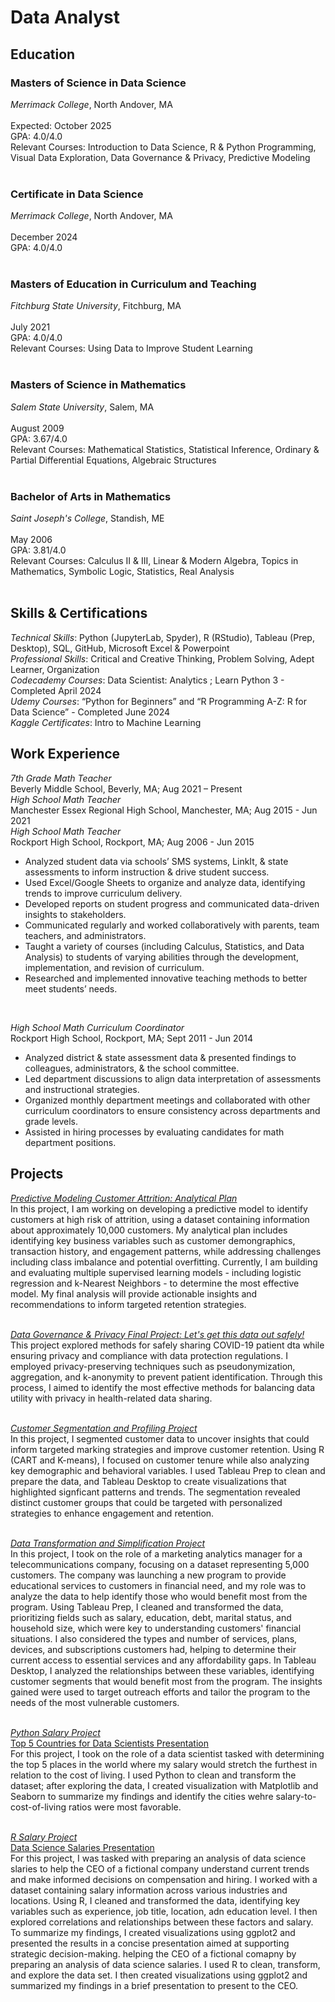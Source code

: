 # Data Analyst

## Education
### Masters of Science in Data Science <br>
*Merrimack College*, North Andover, MA <br>   	
Expected: October 2025 <br>
GPA: 4.0/4.0 <br>
Relevant Courses: Introduction to Data Science, R & Python Programming, Visual Data Exploration, Data Governance & Privacy, Predictive Modeling <br>
<br>
### Certificate in Data Science <br>
*Merrimack College*, North Andover, MA <br>   	
December 2024 <br>
GPA: 4.0/4.0 <br>
<br>
### Masters of Education in Curriculum and Teaching <br>
*Fitchburg State University*, Fitchburg, MA <br>   	
July 2021 <br>
GPA: 4.0/4.0 <br>
Relevant Courses: Using Data to Improve Student Learning <br>
<br>
### Masters of Science in Mathematics <br>
*Salem State University*, Salem, MA <br>   	
August 2009 <br>
GPA: 3.67/4.0 <br>
Relevant Courses: Mathematical Statistics, Statistical Inference, Ordinary & Partial Differential Equations, Algebraic Structures <br>
<br>
### Bachelor of Arts in Mathematics <br>
*Saint Joseph's College*, Standish, ME <br>   	
May 2006 <br>
GPA: 3.81/4.0 <br>
Relevant Courses: Calculus II & III, Linear & Modern Algebra, Topics in Mathematics, Symbolic Logic, Statistics, Real Analysis <br>
<br>

## Skills & Certifications
*Technical Skills*: Python (JupyterLab, Spyder), R (RStudio), Tableau (Prep, Desktop), SQL, GitHub, Microsoft Excel & Powerpoint <br>
*Professional Skills*: Critical and Creative Thinking, Problem Solving, Adept Learner, Organization <br>
*Codecademy Courses*:  Data Scientist: Analytics ; Learn Python 3 - Completed April 2024 <br>
*Udemy Courses*:  “Python for Beginners”  and “R Programming A-Z: R for Data Science” - Completed June 2024 <br>
*Kaggle Certificates*: Intro to Machine Learning

## Work Experience
*7th Grade Math Teacher* <br>
Beverly Middle School, Beverly, MA;	Aug 2021 – Present <br>
*High School Math Teacher* <br>
Manchester Essex Regional High School, Manchester, MA;	Aug 2015 - Jun 2021 <br>
*High School Math Teacher* <br>
Rockport High School, Rockport, MA;	Aug 2006 - Jun 2015 <br>
- Analyzed student data via schools’ SMS systems, LinkIt, & state assessments to inform instruction & drive student success. <br>
- Used Excel/Google Sheets to organize and analyze data, identifying trends to improve curriculum delivery. <br>
- Developed reports on student progress and communicated data-driven insights to stakeholders. <br>
- Communicated regularly and worked collaboratively with parents, team teachers, and administrators. <br>
- Taught a variety of courses (including Calculus, Statistics, and Data Analysis) to students of varying abilities through the development, implementation, and revision of curriculum. <br>
- Researched and implemented innovative teaching methods to better meet students’ needs.<br>
<br>

*High School Math Curriculum Coordinator* <br>
Rockport High School, Rockport, MA;	Sept 2011 - Jun 2014 <br>
- Analyzed district & state assessment data & presented findings to colleagues, administrators, & the school committee. <br>
- Led department discussions to align data interpretation of assessments and instructional strategies. <br>
- Organized monthly department meetings and collaborated with other curriculum coordinators to ensure consistency across departments and grade levels. <br>
- Assisted in hiring processes by evaluating candidates for math department positions. <br>


## Projects
[*Predictive Modeling Customer Attrition: Analytical Plan* ](https://drive.google.com/file/d/1a8Lq3eY7EMfXEiXNgz07OVSbPeU93d88/view?usp=drive_link) <br>
In this project, I am working on developing a predictive model to identify customers at high risk of attrition, using a dataset containing information about approximately 10,000 customers.  My analytical plan includes identifying key business variables such as customer demongraphics, transaction history, and engagement patterns, while addressing challenges including class imbalance and potential overfitting.  Currently, I am building and evaluating multiple supervised learning models - including logistic regression and k-Nearest Neighbors - to determine the most effective model.  My final analysis will provide actionable insights and recommendations to inform targeted retention strategies. <br>
<br>

[*Data Governance & Privacy Final Project: Let's get this data out safely!*](https://drive.google.com/file/d/11MSWjOemGMyYMsq7Bgx19wdU4y3N4Mqm/view?usp=sharing) <br>
This project explored methods for safely sharing COVID-19 patient dta while ensuring privacy and compliance with data protection regulations.  I employed privacy-preserving techniques such as pseudonymization, aggregation, and k-anonymity to prevent patient identification.  Through this process, I aimed to identify the most effective methods for balancing data utility with privacy in health-related data sharing. <br>
<br>

[*Customer Segmentation and Profiling Project*](https://drive.google.com/file/d/1CH4CFCQbWGK8G-80wMbceUh-699M-w9r/view?usp=sharing) <br>
In this project, I segmented customer data to uncover insights that could inform targeted marking strategies and improve customer retention.  Using R (CART and K-means), I focused on customer tenure while also analyzing key demographic and behavioral variables.  I used Tableau Prep to clean and prepare the data, and Tableau Desktop to create visualizations that highlighted signficant patterns and trends.  The segmentation revealed distinct customer groups that could be targeted with personalized strategies to enhance engagement and retention. <br>
<br>

[*Data Transformation and Simplification Project*](https://drive.google.com/file/d/1E51eGsXTMBGzYORPa01ZmUg54-LI_-re/view?usp=sharing) <br>
In this project, I took on the role of a marketing analytics manager for a telecommunications company, focusing on a dataset representing 5,000 customers.  The company was launching a new program to provide educational services to customers in financial need, and my role was to analyze the data to help identify those who would benefit most from the program. Using Tableau Prep, I cleaned and transformed the data, prioritizing fields such as salary, education, debt, marital status, and household size, which were key to understanding customers' financial situations. I also considered the types and number of services, plans, devices, and subscriptions customers had, helping to determine their current access to essential services and any affordability gaps. In Tableau Desktop, I analyzed the relationships between these variables, identifying customer segments that would benefit most from the program. The insights gained were used to target outreach efforts and tailor the program to the needs of the most vulnerable customers. <br>
<br>

[*Python Salary Project*](https://drive.google.com/file/d/1gjT0JkIoSjatjP8lUTsSrJf_Qcpr0DEu/view?usp=sharing) <br>
[Top 5 Countries for Data Scientists Presentation](https://drive.google.com/file/d/1vWFVpXLQNIxvJiySZ96pDdQJs3rsNyRv/view?usp=sharing) <br>
For this project, I took on the role of a data scientist tasked with determining the top 5 places in the world where my salary would stretch the furthest in relation to the cost of living.  I used Python to clean and transform the dataset; after exploring the data, I created visualization with Matplotlib and Seaborn to summarize my findings and identify the cities wehre salary-to-cost-of-living ratios were most favorable.  <br>
<br>

[*R Salary Project*](https://drive.google.com/file/d/1HrHWSE1eFNIawvl1x5u2v6vOSdzRMowE/view?usp=sharing) <br>
[Data Science Salaries Presentation](https://drive.google.com/file/d/1vdqCBFXR5kQZ4bnL50V2n9Y-6pVENvpt/view?usp=sharing) <br>
For this project, I was tasked with preparing an analysis of data science slaries to help the CEO of a fictional company understand current trends and make informed decisions on compensation and hiring.  I worked with a dataset containing salary information across various industries and locations.  Using R, I cleaned and transformed the data, identifying key variables such as experience, job title, location, adn education level.  I then explored correlations and relationships between these factors and salary.  To summarize my findings, I created visualizations using ggplot2 and presented the results in a concise presentation aimed at supporting strategic decision-making.
helping the CEO of a fictional comapny by preparing an analysis of data science salaries.  I used R to clean, transform, and explore the data set.  I then created visualizations using ggplot2 and summarized my findings in a brief presentation to present to the CEO.  <br>
